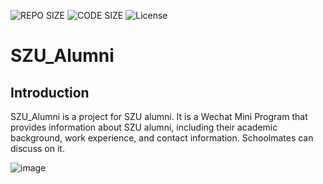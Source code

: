 ![REPO SIZE](https://img.shields.io/github/repo-size/DBWGLX/SZU_Alumni.svg)
![CODE SIZE](https://img.shields.io/github/languages/code-size/DBWGLX/SZU_Alumni.svg)
![License](https://img.shields.io/github/license/DBWGLX/SZU_Alumni.svg)

# SZU_Alumni


## Introduction

SZU_Alumni is a project for SZU alumni. It is a Wechat Mini Program that provides information about SZU alumni, including their academic background, work experience, and contact information. Schoolmates can discuss on it.

![image](https://github.com/user-attachments/assets/908a3cd9-6004-4c79-abe2-aa6be7315179)







